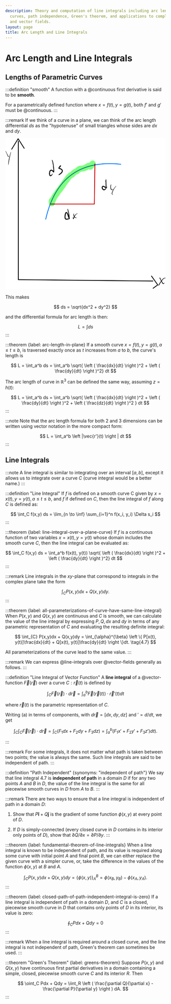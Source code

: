 ```yaml
---
description: Theory and computation of line integrals including arc length for parametric
  curves, path independence, Green's theorem, and applications to complex analysis
  and vector fields.
layout: page
title: Arc Length and Line Integrals
---
```


# Arc Length and Line Integrals

## Lengths of Parametric Curves

:::definition "smooth"
A function with a @continuous first derivative is said to be **smooth**.

For a parametrically defined function where $x = f(t), y = g(t)$, both $f'$ and $g'$ must be @continuous.
:::

:::remark
If we think of a curve in a plane, we can think of the arc length differential $ds$ as the "hypotenuse" of small triangles whose sides are $dx$ and $dy$.

![Arc Length Differential](ds.png "arc length differential")

This makes

$$ ds = \sqrt{dx^2 + dy^2} $$

and the differential formula for arc length is then:

$$ L = \int ds $$
:::

:::theorem {label: arc-length-in-plane}
If a smooth curve $x = f(t), y = g(t), a \le t \le b$, is traversed exactly once as $t$ increases from $a$ to $b$, the curve's length is

$$ L = \int_a^b ds = \int_a^b \sqrt{ \left ( \frac{dx}{dt} \right )^2 + \left ( \frac{dy}{dt} \right )^2} dt $$

The arc length of curve in $\mathbb{R}^3$ can be defined the same way, assuming $z = h(t)$:

$$ L = \int_a^b ds = \int_a^b \sqrt{ \left ( \frac{dx}{dt} \right )^2 + \left ( \frac{dy}{dt} \right )^2 + \left ( \frac{dz}{dt} \right )^2 } dt $$
:::

:::note
Note that the arc length formula for both 2 and 3 dimensions can be written using vector notation in the more compact form:

$$ L = \int_a^b \left |\vec{r'}(t) \right | dt $$
:::

## Line Integrals

:::note
A line integral is similar to integrating over an interval $[a,b]$, except it allows us to integrate over a curve $C$ (curve integral would be a better name.)
:::

:::definition "Line Integral"
If $f$ is defined on a smooth curve C given by $x = x(t), y = y(t), a \le t \le b$, and $f$ if defined on $C$, then the line integral of $f$ along $C$ is defined as:

$$ \int_C f(x,y) ds = \lim_{n \to \inf} \sum_{i=1}^n f(x_i, y_i) \Delta s_i $$
:::

:::theorem {label: line-integral-over-a-plane-curve}
If $f$ is a continuous function of two variables $x = x(t), y = y(t)$ whose domain includes the smooth curve $C$, then the line integral can be evaluated as:

$$ \int_C f(x,y) ds = \int_a^b f(x(t), y(t)) \sqrt{ \left ( \frac{dx}{dt} \right )^2 + \left ( \frac{dy}{dt} \right )^2} dt $$
:::

:::remark
Line integrals in the $xy$-plane that correspond to integrals in the complex plane take the form

$$ \int_{C} P(x,y)dx + Q(x,y)dy. $$
:::

:::theorem {label: all-parameterizations-of-curve-have-same-line-integral}
When $P(x,y)$ and $Q(x,y)$ are continuous and $C$ is smooth, we can calculate the value of the line integral by expressing $P, Q, dx$ and $dy$ in terms of any parametric representation of $C$ and evaluating the resulting definite integral:

$$ \int_{C} P(x,y)dx + Q(x,y)dy = \int_{\alpha}^{\beta} \left \{ P[x(t), y(t)]\frac{dx}{dt} + Q[x(t), y(t)]\frac{dy}{dt} \right \}dt. \tag{4.7} $$

All parameterizations of the curve lead to the same value.
:::

:::remark
We can express @line-integrals over @vector-fields generally as follows.
:::

:::definition "Line Integral of Vector Function"
A **line integral** of a @vector-function $\vec{F}(\vec{r})$ over a curve $C: \vec{r}(t)$ is defined by

$$ \int_{C} \vec{F}(\vec{r}) \cdot d \vec{r} = \int_{a}^{b} \vec{F}(\vec{r}(t)) \cdot \vec{r}'(t) dt \tag{a} $$

where $\vec{r}(t)$ is the parametric representation of $C.$

Writing (a) in terms of components, with $d \vec{r} = [dx, dy, dz]$ and $' = d/dt,$ we get

$$ \int_{C} \int_{C} \vec{F}(\vec{r}) \cdot d \vec{r} = \int_{C} (F_1 dx + F_2 dy + F_3 dz) = \int_{a}^{b} (F_1 x' + F_2 y' + F_3 z') dt). $$

:::

:::remark
For some integrals, it does not matter what path is taken between two points; the value is always the same. Such line integrals are said to be independent of path.
:::

:::definition "Path Independent" {synonyms: "independent of path"}
We say that line integral 4.7 is **independent of path** in a domain $D$ if for any two points $A$ and $B$ in $D$, the value of the line integral is the same for all piecewise smooth curves in $D$ from $A$ to $B$.
:::

:::remark
There are two ways to ensure that a line integral is independent of path in a domain $D$:

1. Show that $P\mathbf{\hat{i}} + Q\mathbf{\hat{j}}$ is the gradient of some function $\phi(x,y)$ at every point of $D$.

2. If $D$ is simply-connected (every closed curve in $D$ contains in its interior only points of $D$), show that $\partial Q/\partial x = \partial P / \partial y$.
:::

:::theorem {label: fundamental-theorem-of-line-integrals}
When a line integral is known to be independent of path, and its value is required along some curve with initial point $A$ and final point $B$, we can either replace the given curve with a simpler curve, or, take the difference in the values of the function $\phi(x,y)$ at $B$ and $A$.


$$ \int_{C} P(x,y)dx + Q(x,y)dy = \left \{ \phi(x,y) \right \}_{A}^{B} = \phi(x_B, y_B) - \phi(x_A, y_A). $$
:::

:::theorem {label: closed-path-of-path-independent-integral-is-zero}
If a line integral is independent of path in a domain $D$, and $C$ is a closed, piecewise smooth curve in $D$ that contains only points of $D$ in its interior, its value is zero:

$$ \oint_C Pdx + Qdy = 0 $$
:::

:::remark
When a line integral is required around a closed curve, and the line integral is not independent of path, Green's theorem can sometimes be used.
:::

:::theorem "Green's Theorem" {label: greens-theorem}
Suppose $P(x,y)$ and $Q(x,y)$ have continuous first partial derivatives in a domain containing a simple, closed, piecewise smooth curve $C$ and its interior $R.$ Then

$$ \oint_C Pdx + Qdy = \iint_R \left ( \frac{\partial Q}{\partial x} - \frac{\partial P}{\partial y} \right ) dA. $$
:::
